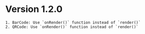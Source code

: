 # Version 1.2.0
    1. BarCode: Use `onRender()` function instead of `render()`
    2. QRCode: Use `onRender()` function instead of `render()`